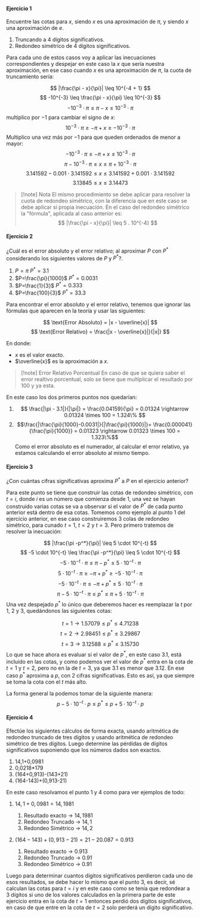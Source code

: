 
#### Ejercicio 1

Encuentre las cotas para $x$, siendo $x$ es una aproximación de $\pi$, y siendo $x$ una aproximación de $e$.
1. Truncando a 4 dígitos significativos.
2. Redondeo simétrico de 4 dígitos significativos.

Para cada uno de estos casos voy a aplicar las inecuaciones correspondientes y despejar en este caso la $x$ que sería nuestra aproximación, en ese caso cuando $x$ es una aproximación de $\pi$, la cuota de truncamiento sería:

$$
|\frac{\pi - x}{\pi}| \leq 10^{-4 + 1}
$$
$$
-10^{-3} \leq \frac{\pi - x}{\pi} \leq 10^{-3}
$$
$$
-10^{-3} \cdot \pi \leq \pi - x \leq 10^{-3} \cdot \pi
$$
multiplico por $-1$ para cambiar el signo de $x$:
$$
10^{-3} \cdot \pi \geq -\pi + x \geq -10^{-3} \cdot \pi
$$
Multiplico una vez más por $-1$ para que queden ordenados de menor a mayor:
$$
-10^{-3} \cdot \pi \leq -\pi + x \leq 10^{-3} \cdot \pi
$$
$$
\pi - 10^{-3} \cdot \pi \leq x \leq \pi + 10^{-3} \cdot \pi
$$
$$
3.141592 -0.001 \cdot 3.141592 \leq x \leq 3.141592 + 0.001 \cdot 3.141592
$$
$$
3.13845 \leq x \leq 3.14473
$$

>[!note] Nota
>El mismo procedimiento se debe aplicar para resolver la cuota de redondeo simétrico, con la diferencia que en este caso se debe aplicar si propia inecuación. En el caso del redondeo simétrico la "fórmula", aplicada al caso anterior es: 
>$$
|\frac{\pi - x}{\pi}| \leq 5 . 10^{-4}
$$

#### Ejercicio 2

¿Cuál es el error absoluto y el error relativo; al aproximar $P$ con $P^*$ considerando los siguientes valores de $P$ y $P^*$?.

1. $P = \pi$ $P^*=3.1$
2. $P=\frac{\pi}{1000}$ $P^*=0.0031$
3. $P=\frac{1}{3}$ $P^*=0.333$
4. $P=\frac{100}{3}$ $P^*=33.3$

Para encontrar el error absoluto y el error relativo, tenemos que ignorar las fórmulas que aparecen en la teoría y usar las siguientes:

$$
\text{Error Absoluto} = |x - \overline{x}|
$$
$$
\text{Error Relativo} = \frac{|x - \overline{x}|}{|x|}
$$

En donde:
- $x$ es el valor exacto.
- $\overline{x}$ es la aproximación a $x$.

>[!note] Error Relativo Porcentual
>En caso de que se quiera saber el error realtivo porcentual, solo se tiene que multiplicar el resultado por 100 y ya esta.

En este caso los dos primeros puntos nos quedarían:

1. $$ \frac{|\pi - 3.1|}{|\pi|} = \frac{0.04159}{\pi} = 0.01324 \rightarrow 0.01324 \times 100 = 1.324\% $$
2. $$\frac{|\frac{\pi}{1000}-0.0031|}{|\frac{\pi}{1000}|}= \frac{0.000041}{\frac{\pi}{1000}} = 0.01323 \rightarrow 0.01323 \times 100 = 1.323\%$$
Como el error absoluto es el numerador, al calcular el error relativo, ya estamos calculando el error absoluto al mismo tiempo.

#### Ejercicio 3

¿Con cuántas cifras significativas aproxima $P^*$ a $P$ en el ejercicio anterior?

Para este punto se tiene que construir las cotas de redondeo simétrico, con $t=i$, donde $i$ es un número que comienza desde $1$, una vez se hayan construido varias cotas se va a observar si el valor de $P^*$ de cada punto anterior está dentro de esa cotas.
Tomemos como ejemplo al punto 1 del ejercicio anterior, en ese caso construiremos 3 colas de redondeo simétrico, para cunado $t=1$, $t=2$ y $t=3$. Pero primero tratemos de resolver la inecuación:

$$
|\frac{\pi -p^*}{\pi}| \leq 5 \cdot 10^{-t}
$$
$$
-5 \cdot 10^{-t} \leq \frac{\pi -p^*}{\pi} \leq 5 \cdot 10^{-t}
$$
$$
-5 \cdot 10^{-t} \cdot \pi \leq \pi -p^* \leq 5 \cdot 10^{-t} \cdot \pi
$$
$$
5 \cdot 10^{-t} \cdot \pi \geq -\pi +p^* \geq -5 \cdot 10^{-t} \cdot \pi
$$
$$
-5 \cdot 10^{-t} \cdot \pi \leq -\pi +p^* \leq 5 \cdot 10^{-t} \cdot \pi
$$
$$
\pi -5 \cdot 10^{-t} \cdot \pi \leq p^* \leq \pi + 5 \cdot 10^{-t} \cdot \pi
$$
Una vez despejado $p^*$ lo único que deberemos hacer es reemplazar la $t$ por 1, 2 y 3, quedándonos las siguientes cotas:

$$ t = 1 \rightarrow 1.57079 \leq p^* \leq 4.71238 $$
$$ t = 2 \rightarrow 2.98451 \leq p^* \leq 3.29867 $$
$$ t = 3 \rightarrow 3.12588 \leq p^* \leq 3.15730 $$
Lo que se hace ahora es evaluar si el valor de $p^*$, en este caso $3.1$, está incluido en las cotas, y como podemos ver el valor de $p^*$ entra en la cota de $t = 1$ y $t = 2$, pero no en la de $t = 3$, ya que $3.1$ es menor que $3.12$. En ese caso $p^*$ aproxima a $p$, con 2 cifras significativas. Esto es así, ya que siempre se toma la cota con el $t$ más alto.

La forma general la podemos tomar de la siguiente manera:
$$
p -5 \cdot 10^{-t} \cdot p \leq p^* \leq p + 5 \cdot 10^{-t} \cdot p
$$
#### Ejercicio 4

Efectúe los siguientes cálculos de forma exacta, usando aritmética de redondeo truncado de tres dígitos y usando aritmética de redondeo simétrico de tres dígitos. Luego determine las pérdidas de dígitos significativos suponiendo que los números dados son exactos.

1. 14,1+0,0981
2. 0,0218\*179
3. (164+0,913)-(143+21)
4. (164-143)+(0,913-21)

En este caso resolvamos el punto 1 y 4 como para ver ejemplos de todo:

1. $14,1+0,0981 = 14,1981$
	1. Resultado exacto -> $14,1981$
	2. Redondeo Truncado -> $14,1$
	3. Redondeo Simétrico -> $14,2$

3. $(164-143)+(0,913-21) = 21 - 20.087 = 0.913$
	1. Resultado exacto -> $0.913$
	2. Redondeo Truncado -> $0.91$
	3. Redondeo Simétrico -> $0.91$

Luego para determinar cuantos dígitos significativos perdieron cada uno de esos resultados, se debe hacer lo mismo que el punto 3, es decir, sé calculan las cotas para $t=i$ y en este caso como se tenía que redondear a 3 dígitos si uno de los valores calculados en la primera parte de este ejercicio entra en la cota de $t=1$ entonces perdió dos dígitos significativos, en caso de que entre en la cota de $t=2$ solo perderá un dígito significativo.
